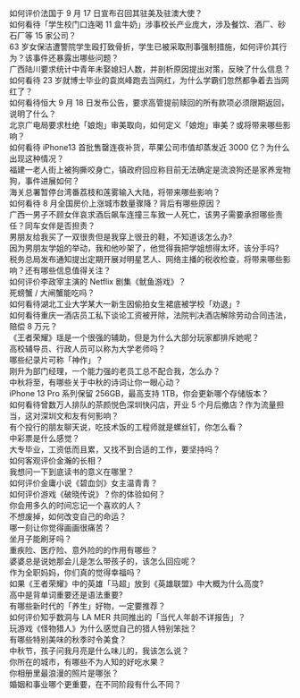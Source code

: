 如何评价法国于 9 月 17 日宣布召回其驻美及驻澳大使？  
如何看待「学生校门口连喝 11 盒牛奶」涉事校长产业庞大，涉及餐饮、酒厂、砂石厂等 15 家公司？  
63 岁女保洁遭警院学生殴打致骨折，学生已被采取刑事强制措施，如何评价其行为？该事件还暴露出哪些问题？  
广西陆川要求统计中青年未娶媳妇人数，并剖析原因提出对策，反映了什么信息？  
如何看待 23 岁就博士毕业的袁岚峰跑去当网红，为什么学霸们忽然都争着去当网红了？  
如何看待恒大 9 月 18 日发布公告，要求高管提前赎回的所有款项必须限期返回，说明了什么？  
北京广电局要求杜绝「娘炮」审美取向，如何定义「娘炮」审美？或将带来哪些影响？  
如何看待 iPhone13 首批售罄连夜补货，苹果公司市值却蒸发近 3000 亿？为什么出现这种情况？  
福建一老人街上被狗撕咬身亡，镇政府回应称目前无法确定是流浪狗还是家养宠物狗，事件进展如何？  
海关总署暂停台湾番荔枝和莲雾输入大陆，将带来哪些影响？  
如何看待 8 月全国房价上涨城市数量骤降？背后有哪些原因？  
广西一男子不顾女伴哀求酒后飙车连撞三车致一人死亡，该男子需要承担哪些责任？同车女伴是否担责？  
男朋友给我买了一双很贵但是我穿上很丑的鞋，不知道该怎么办?  
因为男朋友学姐的举动，我和他吵架了，他觉得我把学姐想得太坏，该分手吗?  
税务总局发布通知提出定期开展对明星艺人、网络主播的税收检查，将带来哪些影响？还有哪些信息值得关注？  
如何评价李政宰主演的 Netflix 剧集《鱿鱼游戏》？  
死螃蟹 / 大闸蟹能吃吗？  
如何看待湖北工业大学某大一新生因偷拍女生裙底被学校「劝退」?  
如何看待重庆一酒店员工私下谈论工资被开除，法院判决酒店解除劳动合同违法，赔偿 8 万元？  
《王者荣耀》瑶是一个很强的辅助，但是为什么大部分玩家都排斥她呢？  
高校辅导员、行政人员可以称为大学老师吗？  
哪些纪录片可称「神作」？  
刚升为部门经理，一个能力强的老员工总不配合我，怎么办？  
中秋将至，有哪些关于中秋的诗词让你一眼心动？  
iPhone 13 Pro 系列保留 256GB，最高支持 1TB，你会更新哪个存储版本？  
如何看待曾数万人排队的茶颜悦色深圳快闪店，开业 5 个月后撤店？作为流量担当，这对深圳文和友有何影响？  
有个投行的朋友聊天说，吃技术饭的工程师就是螺丝钉，你怎么看？  
中彩票是什么感觉？  
大专毕业，工资低而且累，又找不到合适的工作，要坚持吗？  
如何客观评价金瀚的长相？  
我想问一下到底读书的意义在哪里？  
如何评价金庸小说《碧血剑》女主温青青？  
如何评价游戏《破晓传说》？你的体验如何？  
你会用多久的时间忘记一个喜欢的人？  
不想废掉，如何改变自己的命运？  
哪一刻让你觉得画画很痛苦？  
坐月子能刷牙吗？  
重疾险、医疗险、意外险的的作用有哪些？  
婆婆总是说她那会儿是怎么带孩子的，该怎么回应呢？  
作为全职妈妈，你们真的觉得幸福吗？  
如果《王者荣耀》中的英雄「马超」放到《英雄联盟》中大概为什么高度?  
高中是背单词重要还是语法重要?  
有哪些新时代的「养生」好物，一定要推荐？  
如何评价知乎数洞与 LA MER 共同推出的「当代人年龄不详报告」？  
玩游戏《怪物猎人》为什么感觉自己的猎人特别笨拙？  
有哪些特别美味的秋季时令美食？  
中秋节，孩子问我月亮是什么味儿的，我该怎么说？  
你所在的城市，有哪些不为人知的好吃水果？  
你相册里最浪漫的照片是哪张？  
婚姻和事业哪个更重要，在不同阶段有什么不同？  
